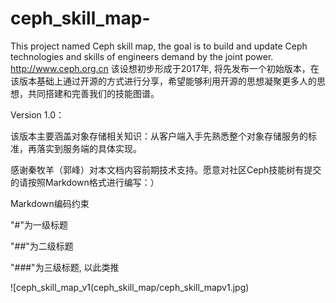 # ceph_skill_map-
This project named  Ceph skill map, the goal is to build and update Ceph technologies and skills of engineers demand by the joint power. http://www.ceph.org.cn
该设想初步形成于2017年, 将先发布一个初始版本，在该版本基础上通过开源的方式进行分享，希望能够利用开源的思想凝聚更多人的思想，共同搭建和完善我们的技能图谱。



Version 1.0：

该版本主要涵盖对象存储相关知识：从客户端入手先熟悉整个对象存储服务的标准，再落实到服务端的具体实现。


感谢秦牧羊（郭峰）对本文档内容前期技术支持。愿意对社区Ceph技能树有提交的请按照Markdown格式进行编写：）

Markdown编码约束

"#"为一级标题

"##"为二级标题

"###"为三级标题, 以此类推

![ceph_skill_map_v1(ceph_skill_map/ceph_skill_mapv1.jpg)
